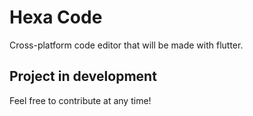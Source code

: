 # Hexa Code

Cross-platform code editor that will be made with flutter.

## Project in development

Feel free to contribute at any time!
